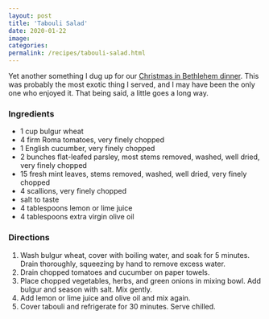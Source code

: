 ```yaml
---
layout: post
title: 'Tabouli Salad'
date: 2020-01-22
image:
categories:
permalink: /recipes/tabouli-salad.html
---
```


Yet another something I dug up for our [Christmas in Bethlehem dinner](/recipes/christmas-in-bethlehem-dinner). This was probably the most exotic thing I served, and I may have been the only one who enjoyed it. That being said, a little goes a long way.

### Ingredients

- 1 cup bulgur wheat
- 4 firm Roma tomatoes, very finely chopped
- 1 English cucumber, very finely chopped
- 2 bunches flat-leafed parsley, most stems removed, washed, well dried, very finely chopped
- 15 fresh mint leaves, stems removed, washed, well dried, very finely chopped
- 4 scallions, very finely chopped
- salt to taste
- 4 tablespoons lemon or lime juice
- 4 tablespoons extra virgin olive oil

### Directions

1. Wash bulgur wheat, cover with boiling water, and soak for 5 minutes. Drain thoroughly, squeezing by hand to remove excess water.
2. Drain chopped tomatoes and cucumber on paper towels.
3. Place chopped vegetables, herbs, and green onions in mixing bowl. Add bulgur and season with salt. Mix gently.
4. Add lemon or lime juice and olive oil and mix again.
5. Cover tabouli and refrigerate for 30 minutes. Serve chilled.
